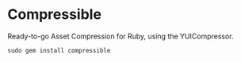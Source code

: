 # Compressible

Ready-to-go Asset Compression for Ruby, using the YUICompressor.

    sudo gem install compressible